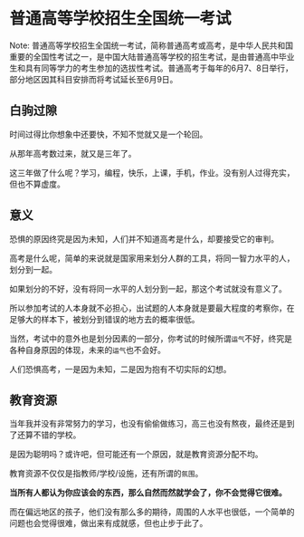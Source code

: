 # 普通高等学校招生全国统一考试

Note: 普通高等学校招生全国统一考试，简称普通高考或高考，是中华人民共和国重要的全国性考试之一，是中国大陆普通高等学校的招生考试，是由普通高中毕业生和具有同等学力的考生参加的选拔性考试。普通高考于每年的6月7、8日举行，部分地区因其科目安排而将考试延长至6月9日。

## 白驹过隙

时间过得比你想象中还要快，不知不觉就又是一个轮回。

从那年高考数过来，就又是三年了。

这三年做了什么呢？学习，编程，快乐，上课，手机，作业。没有别人过得充实，但也不算虚度。

## 意义

恐惧的原因终究是因为未知，人们并不知道高考是什么，却要接受它的审判。

高考是什么呢，简单的来说就是国家用来划分人群的工具，将同一智力水平的人，划分到一起。

如果划分的不好，没有将同一水平的人划分到一起，那这个考试就没有意义了。

所以参加考试的人本身就不必担心，出试题的人本身就是要最大程度的考察你，在足够大的样本下，被划分到错误的地方去的概率很低。

当然，考试中的意外也是划分因素的一部分，你考试的时候所谓```运气```不好，终究是各种自身原因的体现，未来的```运气```也不会好。

人们恐惧高考，一是因为未知，二是因为抱有不切实际的幻想。

## 教育资源

当年我并没有非常努力的学习，也没有偷偷做练习，高三也没有熬夜，最终还是到了还算不错的学校。

是因为聪明吗？或许吧，但可能还有一个原因，就是教育资源分配不均。

教育资源不仅仅是指教师/学校/设施，还有所谓的```氛围```。

**当所有人都认为你应该会的东西，那么自然而然就学会了，你不会觉得它很难。**

而在偏远地区的孩子，他们没有那么多的期待，周围的人水平也很低，一个简单的问题也会觉得很难，做出来有成就感，但也止步于此了。

